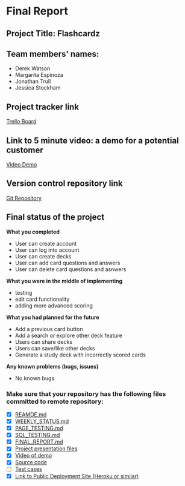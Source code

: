 # Final Report

## Project Title: Flashcardz

## Team members' names:
- Derek Watson
- Margarita Espinoza
- Jonathan Trull
- Jessica Stockham

## Project tracker link 
[Trello Board](https://trello.com/invite/b/eDSkmUzn/6807d54dabff917d82db608f0b177828/flashcardz)

## Link to 5 minute video: a demo for a potential customer
[Video Demo](https://github.com/derek-watson14/Thunderstruck/blob/main/Project_Planning/Screen%20Recording%202022-08-04%20at%204.48.43%20PM.mov)

## Version control repository link 
[Git Repository](https://github.com/derek-watson14/Thunderstruck.git)

## Final status of the project
**What you completed**
- User can create account
- User can log into account
- User can create decks
- User can add card questions and answers
- User can delete card questions and asnwers

**What you were in the middle of implementing**
- testing
- edit card functionality
- adding more advanced scoring

**What you had planned for the future**
- Add a previous card button
- Add a search or explore other deck feature
- Users can share decks
- Users can save/like other decks
- Generate a study deck with incorrectly scored cards

**Any known problems (bugs, issues)**
- No known bugs

### Make sure that your repository has the following files committed to remote repository:
- [x] [REAMDE.md](https://github.com/derek-watson14/Thunderstruck/blob/main/README.md)
- [x] [WEEKLY_STATUS.md](https://github.com/derek-watson14/Thunderstruck/blob/main/Project_Planning/WEEKLY_STATUS.md)
- [x] [PAGE_TESTING.md](https://github.com/derek-watson14/Thunderstruck/blob/main/Project_Planning/PAGE_TESTING.md)
- [x] [SQL_TESTING.md](https://github.com/derek-watson14/Thunderstruck/blob/main/Project_Planning/SQL_TESTING.md)
- [x] [FINAL_REPORT.md](https://github.com/derek-watson14/Thunderstruck/blob/main/FINAL_REPORT.md)
- [x] [Project presentation files](https://docs.google.com/presentation/d/1Tnoomowqkql-IW35MKJPudfchEXNuO7cwC0eWA9GvKY/edit?usp=sharing)
- [x] [Video of demo](https://github.com/derek-watson14/Thunderstruck/blob/main/Project_Planning/Screen%20Recording%202022-08-04%20at%204.48.43%20PM.mov)
- [x] [Source code](https://github.com/derek-watson14/Thunderstruck/tree/main/flashcardz_app)
- [ ] [Test cases](https://github.com/derek-watson14/Thunderstruck/tree/main/flashcardz_app/tests)
- [x] [Link to Public Deployment Site (Heroku or similar)](https://flashcardzz.herokuapp.com/)
